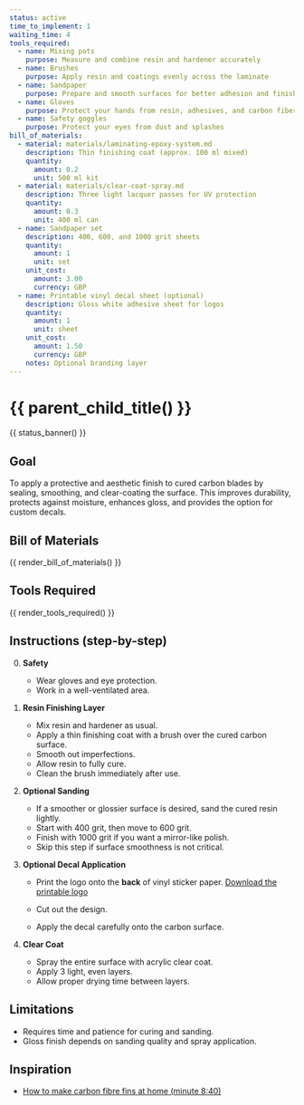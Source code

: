 ```yaml
---
status: active
time_to_implement: 1
waiting_time: 4
tools_required:
  - name: Mixing pots
    purpose: Measure and combine resin and hardener accurately
  - name: Brushes
    purpose: Apply resin and coatings evenly across the laminate
  - name: Sandpaper
    purpose: Prepare and smooth surfaces for better adhesion and finish
  - name: Gloves
    purpose: Protect your hands from resin, adhesives, and carbon fibers
  - name: Safety goggles
    purpose: Protect your eyes from dust and splashes
bill_of_materials:
  - material: materials/laminating-epoxy-system.md
    description: Thin finishing coat (approx. 100 ml mixed)
    quantity:
      amount: 0.2
      unit: 500 ml kit
  - material: materials/clear-coat-spray.md
    description: Three light lacquer passes for UV protection
    quantity:
      amount: 0.3
      unit: 400 ml can
  - name: Sandpaper set
    description: 400, 600, and 1000 grit sheets
    quantity:
      amount: 1
      unit: set
    unit_cost:
      amount: 3.00
      currency: GBP
  - name: Printable vinyl decal sheet (optional)
    description: Gloss white adhesive sheet for logos
    quantity:
      amount: 1
      unit: sheet
    unit_cost:
      amount: 1.50
      currency: GBP
    notes: Optional branding layer
---
```

# {{ parent_child_title() }}
{{ status_banner() }}

## Goal

To apply a protective and aesthetic finish to cured carbon blades by sealing, smoothing, and clear-coating the surface.
This improves durability, protects against moisture, enhances gloss, and provides the option for custom decals.

## Bill of Materials

{{ render_bill_of_materials() }}

## Tools Required
{{ render_tools_required() }}

## Instructions (step-by-step)

0. **Safety**
    - Wear gloves and eye protection.
    - Work in a well-ventilated area.

1. **Resin Finishing Layer**
    - Mix resin and hardener as usual.
    - Apply a thin finishing coat with a brush over the cured carbon surface.
    - Smooth out imperfections.
    - Allow resin to fully cure.
    - Clean the brush immediately after use.

2. **Optional Sanding**
    - If a smoother or glossier surface is desired, sand the cured resin lightly.
    - Start with 400 grit, then move to 600 grit.
    - Finish with 1000 grit if you want a mirror-like polish.
    - Skip this step if surface smoothness is not critical.

3. **Optional Decal Application**
    - Print the logo onto the **back** of vinyl sticker paper. [Download the printable logo](logo_for_fins_on_graph_paper_mirrored.png)

     - Cut out the design.
    - Apply the decal carefully onto the carbon surface.

4. **Clear Coat**
    - Spray the entire surface with acrylic clear coat.
    - Apply 3 light, even layers.
    - Allow proper drying time between layers.

## Limitations

- Requires time and patience for curing and sanding.
- Gloss finish depends on sanding quality and spray application.

## Inspiration

- [How to make carbon fibre fins at home (minute 8:40)](https://youtu.be/mB1JW75E_7k?si=SxF3T3McjTknNW6e&t=501)

